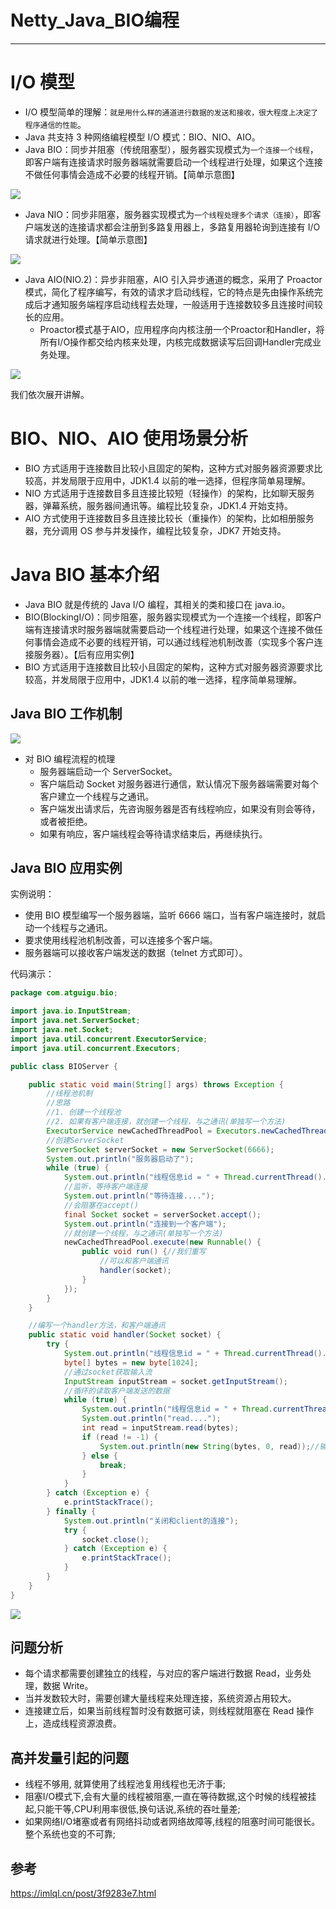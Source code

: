 # Netty_Java_BIO编程

----

# I/O 模型

+   I/O 模型简单的理解：`就是用什么样的通道进行数据的发送和接收，很大程度上决定了程序通信的性能`。
+   Java 共支持 3 种网络编程模型 I/O 模式：BIO、NIO、AIO。
+   Java BIO：同步并阻塞（传统阻塞型），服务器实现模式为`一个连接一个线程`，即客户端有连接请求时服务器端就需要启动一个线程进行处理，如果这个连接不做任何事情会造成不必要的线程开销。【简单示意图】

![](../images/2022/03/20220308111013.png)

+   Java NIO：同步非阻塞，服务器实现模式为`一个线程处理多个请求（连接）`，即客户端发送的连接请求都会注册到多路复用器上，多路复用器轮询到连接有 I/O 请求就进行处理。【简单示意图】

![](../images/2022/03/20220308111102.png)

+   Java AIO(NIO.2)：异步非阻塞，AIO 引入异步通道的概念，采用了 Proactor 模式，简化了程序编写，有效的请求才启动线程，它的特点是先由操作系统完成后才通知服务端程序启动线程去处理，一般适用于连接数较多且连接时间较长的应用。
    *   Proactor模式基于AIO，应用程序向内核注册一个Proactor和Handler，将所有I/O操作都交给内核来处理，内核完成数据读写后回调Handler完成业务处理。

![](../images/2022/03/20220308111158.png)

我们依次展开讲解。

# BIO、NIO、AIO 使用场景分析

+   BIO 方式适用于连接数目比较小且固定的架构，这种方式对服务器资源要求比较高，并发局限于应用中，JDK1.4 以前的唯一选择，但程序简单易理解。
+   NIO 方式适用于连接数目多且连接比较短（轻操作）的架构，比如聊天服务器，弹幕系统，服务器间通讯等。编程比较复杂，JDK1.4 开始支持。
+   AIO 方式使用于连接数目多且连接比较长（重操作）的架构，比如相册服务器，充分调用 OS 参与并发操作，编程比较复杂，JDK7 开始支持。

# Java BIO 基本介绍

+   Java BIO 就是传统的 Java I/O 编程，其相关的类和接口在 java.io。
+   BIO(BlockingI/O)：同步阻塞，服务器实现模式为一个连接一个线程，即客户端有连接请求时服务器端就需要启动一个线程进行处理，如果这个连接不做任何事情会造成不必要的线程开销，可以通过线程池机制改善（实现多个客户连接服务器）。【后有应用实例】
+   BIO 方式适用于连接数目比较小且固定的架构，这种方式对服务器资源要求比较高，并发局限于应用中，JDK1.4 以前的唯一选择，程序简单易理解。

## Java BIO 工作机制

![](../images/2022/03/20220308111409.png)

+   对 BIO 编程流程的梳理
    *   服务器端启动一个 ServerSocket。
    *   客户端启动 Socket 对服务器进行通信，默认情况下服务器端需要对每个客户建立一个线程与之通讯。
    *   客户端发出请求后，先咨询服务器是否有线程响应，如果没有则会等待，或者被拒绝。
    *   如果有响应，客户端线程会等待请求结束后，再继续执行。

## Java BIO 应用实例

实例说明：

+   使用 BIO 模型编写一个服务器端，监听 6666 端口，当有客户端连接时，就启动一个线程与之通讯。
+   要求使用线程池机制改善，可以连接多个客户端。
+   服务器端可以接收客户端发送的数据（telnet 方式即可）。

代码演示：

```java
package com.atguigu.bio;

import java.io.InputStream;
import java.net.ServerSocket;
import java.net.Socket;
import java.util.concurrent.ExecutorService;
import java.util.concurrent.Executors;

public class BIOServer {

    public static void main(String[] args) throws Exception {
        //线程池机制
        //思路
        //1. 创建一个线程池
        //2. 如果有客户端连接，就创建一个线程，与之通讯(单独写一个方法)
        ExecutorService newCachedThreadPool = Executors.newCachedThreadPool();
        //创建ServerSocket
        ServerSocket serverSocket = new ServerSocket(6666);
        System.out.println("服务器启动了");
        while (true) {
            System.out.println("线程信息id = " + Thread.currentThread().getId() + "名字 = " + Thread.currentThread().getName());
            //监听，等待客户端连接
            System.out.println("等待连接....");
            //会阻塞在accept()
            final Socket socket = serverSocket.accept();
            System.out.println("连接到一个客户端");
            //就创建一个线程，与之通讯(单独写一个方法)
            newCachedThreadPool.execute(new Runnable() {
                public void run() {//我们重写
                    //可以和客户端通讯
                    handler(socket);
                }
            });
        }
    }

    //编写一个handler方法，和客户端通讯
    public static void handler(Socket socket) {
        try {
            System.out.println("线程信息id = " + Thread.currentThread().getId() + "名字 = " + Thread.currentThread().getName());
            byte[] bytes = new byte[1024];
            //通过socket获取输入流
            InputStream inputStream = socket.getInputStream();
            //循环的读取客户端发送的数据
            while (true) {
                System.out.println("线程信息id = " + Thread.currentThread().getId() + "名字 = " + Thread.currentThread().getName());
                System.out.println("read....");
                int read = inputStream.read(bytes);
                if (read != -1) {
                    System.out.println(new String(bytes, 0, read));//输出客户端发送的数据
                } else {
                    break;
                }
            }
        } catch (Exception e) {
            e.printStackTrace();
        } finally {
            System.out.println("关闭和client的连接");
            try {
                socket.close();
            } catch (Exception e) {
                e.printStackTrace();
            }
        }
    }
}
```

![](../images/2022/03/20220308111640.png)

## 问题分析

+   每个请求都需要创建独立的线程，与对应的客户端进行数据 Read，业务处理，数据 Write。
+   当并发数较大时，需要创建大量线程来处理连接，系统资源占用较大。
+   连接建立后，如果当前线程暂时没有数据可读，则线程就阻塞在 Read 操作上，造成线程资源浪费。

## 高并发量引起的问题

+   线程不够用, 就算使用了线程池复用线程也无济于事;
+   阻塞I/O模式下,会有大量的线程被阻塞,一直在等待数据,这个时候的线程被挂起,只能干等,CPU利用率很低,换句话说,系统的吞吐量差;
+   如果网络I/O堵塞或者有网络抖动或者网络故障等,线程的阻塞时间可能很长。整个系统也变的不可靠;

## 参考

https://imlql.cn/post/3f9283e7.html
